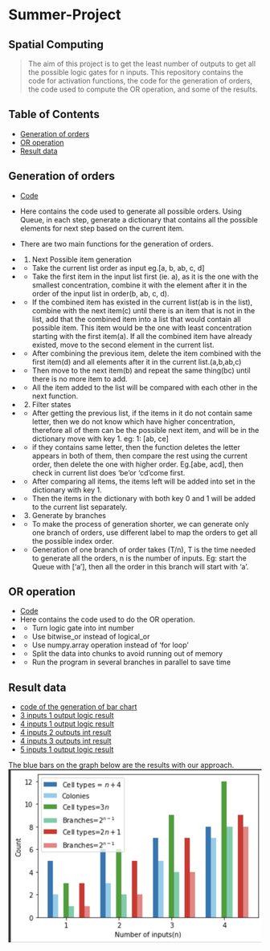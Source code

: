 # Summer-Project

## Spatial Computing 
> The aim of this project is to get the least number of outputs to get all the possible logic gates for n inputs. This repository contains the code for 
activation functions, the code for the generation of orders, the code used to compute the OR operation, and some of the results.

## Table of Contents
* [Generation of orders](#generation-of-orders)
* [OR operation](#or-operation)
* [Result data](https://github.com/Enbo-Lyu/Summer-Project/blob/f590c1fcdd129b6fb164b8d757c827484f2df729/4%20inputs/4%20input%201%20or%20int%20result.npy)



## Generation of orders
- [Code](automative_order_creating_per_branch+logic_gate.py)
- Here contains the code used to generate all possible orders. Using Queue, in each step, generate a dictionary that contains all the possible elements for next step based on the current item.
- There are two main functions for the generation of orders.
- 1. Next Possible item generation
- * Take the current list order as input eg.[a, b, ab, c, d]
- * Take the first item in the input list first (ie. a), as it is the one with the smallest concentration, combine it with the element after it in the order of the input list in order(b, ab, c, d).
- * If the combined item has existed in the current list(ab is in the list), combine with the next item(c) until there is an item that is not in the list, add that the combined item into a list that would contain all possible item. This item would be the one with least concentration starting with the first item(a). If all the combined item have already existed, move to the second element in the current list.
- * After combining the previous item, delete the item combined with the first item(d) and all elements after it in the current list.(a,b,ab,c)
- * Then move to the next item(b) and repeat the same thing(bc) until there is no more item to add.
- * All the item added to the list will be compared with each other in the next function.


- 2. Filter states
- * After getting the previous list, if the items in it do not contain same letter, then we do not know which have higher concentration, therefore all of them can be the possible next item, and will be in the dictionary move with key 1. eg: 1: [ab, ce]
- * if they contains same letter, then the function deletes the letter appears in both of them, then compare the rest using the current order, then delete the one with higher order. Eg.[abe, acd], then check in current list does ‘be’or ‘cd’come first.
- * After comparing all items, the items left will be added into set in the dictionary with key 1.
- * Then the items in the dictionary with both key 0 and 1 will be added to the current list separately.

- 3. Generate by branches
- * To make the process of generation shorter, we can generate only one branch of orders, use different label to map the orders to get all the possible index order.
- * Generation of one branch of order takes (T/n), T is the time needed to generate all the orders, n is the number of inputs.
Eg: start the Queue with [‘a’], then all the order in this branch will start with ‘a’.




## OR operation
- [Code](https://github.com/Enbo-Lyu/Summer-Project/blob/f590c1fcdd129b6fb164b8d757c827484f2df729/OR/or%20operation.py)
- Here contains the code used to do the OR operation.
- * Turn logic gate into int number
- * Use bitwise_or instead of logical_or
- * Use numpy.array operation instead of ‘for loop’
- * Split the data into chunks to avoid running out of memory
- * Run the program in several branches in parallel to save time



## Result data
- [code of the generation of bar chart](https://github.com/Enbo-Lyu/Spatial-Computing/blob/3da52c529a1f7fcb475e84894e82fb0581ec31af/result_bar_chart.py)
- [3 inputs 1 output logic result](https://github.com/Enbo-Lyu/Spatial-Computing/blob/d040073ca119ac057f7bebdf5d111b9d1ba9c7f6/Result/3%20inputs%201%20output%20logical%20result.npy)
- [4 inputs 1 output logic result](https://github.com/Enbo-Lyu/Spatial-Computing/blob/d040073ca119ac057f7bebdf5d111b9d1ba9c7f6/Result/4inputs_1output_gate.npy)
- [4 inputs 2 outputs int result](https://github.com/Enbo-Lyu/Spatial-Computing/blob/d040073ca119ac057f7bebdf5d111b9d1ba9c7f6/Result/4%20input%201%20or%20int%20result.npy)
- [4 inputs 3 outputs int result](https://github.com/Enbo-Lyu/Spatial-Computing/blob/d040073ca119ac057f7bebdf5d111b9d1ba9c7f6/Result/4%20input%202%20or%20int%20result.npy)
- [5 inputs 1 output logic result](https://drive.google.com/file/d/1gC_lEHDxMGpLRobRxAUgQKVWXsBEIEtQ/view?usp=sharing)

The blue bars on the graph below are the results with our approach.
![current result](https://github.com/Enbo-Lyu/Spatial-Computing/blob/1cf87f420a1ad1314669a15cb79d515d1585012b/Result/%E6%88%AA%E5%B1%8F2022-09-05%2015.41.35.png)

